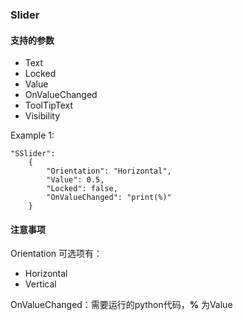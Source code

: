 ### Slider
#### 支持的参数
* Text
* Locked
* Value
* OnValueChanged
* ToolTipText
* Visibility

Example 1:

    "SSlider":
        {
            "Orientation": "Horizontal",
            "Value": 0.5,
            "Locked": false,
            "OnValueChanged": "print(%)"
        }
    
    
#### 注意事项
Orientation 可选项有：
- Horizontal
- Vertical

OnValueChanged：需要运行的python代码，**%** 为Value